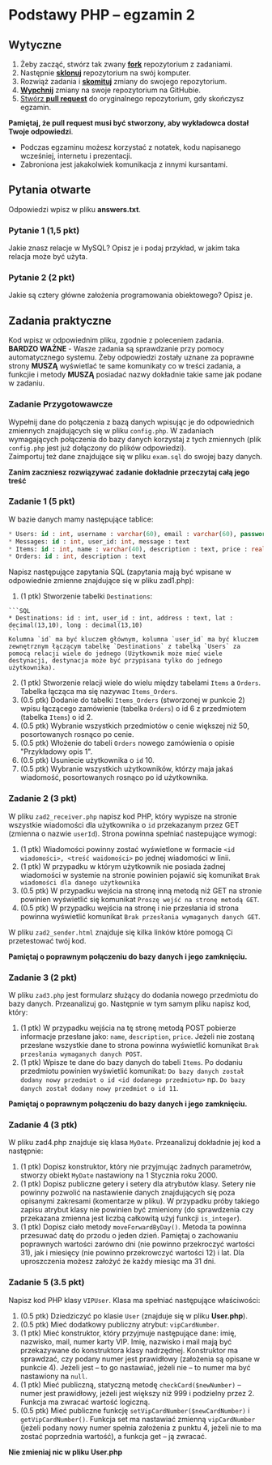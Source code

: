 # Podstawy PHP &ndash; egzamin 2

## Wytyczne

1. Żeby zacząć, stwórz tak zwany [**fork**][forking] repozytorium z zadaniami.
2. Następnie [**sklonuj**][ref-clone] repozytorium na swój komputer.
3. Rozwiąż zadania i [**skomituj**][ref-commit] zmiany do swojego repozytorium.
4. [**Wypchnij**][ref-push] zmiany na swoje repozytorium na GitHubie.
5. [Stwórz **pull request**][pull-request] do oryginalnego repozytorium, gdy skończysz egzamin.

**Pamiętaj, że pull request musi być stworzony, aby wykładowca dostał Twoje odpowiedzi**.

* Podczas egzaminu możesz korzystać z notatek, kodu napisanego wcześniej, internetu i prezentacji.
* Zabroniona jest jakakolwiek komunikacja z innymi kursantami.



## Pytania otwarte
Odpowiedzi wpisz w pliku **answers.txt**.

### Pytanie 1 (1,5 pkt)  
Jakie znasz relacje w MySQL? Opisz je i podaj przykład, w jakim taka relacja może być użyta.

### Pytanie 2 (2 pkt)  
Jakie są cztery główne założenia programowania obiektowego? Opisz je.

## Zadania praktyczne
Kod wpisz w odpowiednim pliku, zgodnie z poleceniem zadania.  
**BARDZO WAŻNE** - Wasze zadania są sprawdzanie przy pomocy automatycznego systemu. Żeby odpowiedzi zostały uznane za poprawne strony **MUSZĄ** wyświetlać te same komunikaty co w treści zadania, a funkcjie i metody **MUSZĄ** posiadać nazwy dokładnie takie same jak podane w zadaniu.

### Zadanie Przygotowawcze
Wypełnij dane do połączenia z bazą danych wpisując je do odpowiednich zmiennych znajdujących się w pliku `config.php`. W zadaniach wymagających połączenia do bazy danych korzystaj z tych zmiennych (plik `config.php` jest już dołączony do plików odpowiedzi).  
Zaimportuj też dane znajdujące się w pliku `exam.sql` do swojej bazy danych.

**Zanim zaczniesz rozwiązywać zadanie dokładnie przeczytaj całą jego treść**

### Zadanie 1 (5 pkt)  
W bazie danych mamy następujące tablice:
```SQL
* Users: id : int, username : varchar(60), email : varchar(60), password : varchar(60)
* Messages: id : int, user_id: int, message : text
* Items: id : int, name : varchar(40), description : text, price : real(7,2)
* Orders: id : int, description : text
```
  
Napisz następujące zapytania SQL (zapytania mają być wpisane w odpowiednie zmienne znajdujące się w pliku zad1.php):
  1. (1 ptk) Stworzenie tabelki `Destinations`:
  
    ```SQL
    * Destinations: id : int, user_id : int, address : text, lat : decimal(13,10), long : decimal(13,10)
    ```
    Kolumna `id` ma być kluczem głównym, kolumna `user_id` ma być kluczem zewnętrznym łączącym tabelkę `Destinations` z tabelką `Users` za pomocą relacji wiele do jednego (Użytkownik może mieć wiele destynacji, destynacja może być przypisana tylko do jednego użytkownika). 
  2. (1 ptk) Stworzenie relacji wiele do wielu między tabelami `Items` a `Orders`. Tabelka łącząca ma się nazywac `Items_Orders`.
  3. (0.5 ptk) Dodanie do tabelki `Items_Orders` (stworzonej w punkcie 2) wpisu łączącego zamówienie (tabelka `Orders`) o id 6 z przedmiotem (tabelka `Items`) o id 2.
  4. (0.5 ptk) Wybranie wszystkich przedmiotów o cenie większej niż 50, posortowanych rosnąco po cenie.
  5. (0.5 ptk) Włożenie do tabeli `Orders` nowego zamówienia o opisie "Przykładowy opis 1".
  6. (0.5 ptk) Usuniecie użytkownika o `id` 10.
  7. (0.5 ptk) Wybranie wszystkich użytkowników, którzy maja jakaś wiadomość, posortowanych rosnąco po id użytkownika.

### Zadanie 2 (3 pkt)
W pliku `zad2_receiver.php` napisz kod PHP, który wypisze na stronie wszystkie wiadomości dla użytkownika o `id` przekazanym przez GET (zmienna o nazwie `userId`). Strona powinna spełniać nastepujące wymogi:
  1. (1 ptk) Wiadomości powinny zostać wyświetlone w formacie `<id wiadomości>, <treść waidomości>` po jednej wiadomości w linii. 
  2. (1 ptk) W przypadku w którym użytkownik nie posiada żadnej wiadomości w systemie na stronie powinien pojawić się komunikat `Brak wiadomości dla danego użytkownika`
  3. (0.5 ptk) W przypadku wejścia na stronę inną metodą niż GET na stronie powinien wyświetlić się komunikat `Proszę wejść na stronę metodą GET`. 
  4. (0.5 ptk) W przypadku wejścia na stronę i nie przesłania id strona powinna wyświetlić komunikat `Brak przesłania wymaganych danych GET`.

W pliku `zad2_sender.html` znajduje się kilka linków które pomogą Ci przetestować twój kod.

**Pamiętaj o poprawnym połączeniu do bazy danych i jego zamknięciu.**

### Zadanie 3 (2 pkt)
W pliku `zad3.php` jest formularz służący do dodania nowego przedmiotu do bazy danych. Przeanalizuj go. Następnie w tym samym pliku napisz kod, który:
  1. (1 ptk) W przypadku wejścia na tę stronę metodą POST pobierze informacje przesłane jako: `name`, `description`, `price`. Jeżeli nie zostaną przesłane wszystkie dane to strona powinna wyświetlić komunikat `Brak przesłania wymaganych danych POST`. 
  2. (1 ptk) Wpisze te dane do bazy danych do tabeli `Items`. Po dodaniu przedmiotu powinien wyświetlić komunikat: `Do bazy danych został dodany nowy przedmiot o id <id dodanego przedmiotu>` np. `Do bazy danych został dodany nowy przedmiot o id 11`.

**Pamiętaj o poprawnym połączeniu do bazy danych i jego zamknięciu.**

### Zadanie 4 (3 ptk)
W pliku zad4.php znajduje się klasa `MyDate`. Przeanalizuj dokładnie jej kod a następnie:
  1. (1 ptk) Dopisz konstruktor, który nie przyjmując żadnych parametrów, stworzy obiekt `MyDate` nastawiony na 1 Stycznia roku 2000.
  2. (1 ptk) Dopisz publiczne getery i setery dla atrybutów klasy. Setery nie powinny pozwolić na nastawienie danych znajdujących się poza opisanymi zakresami (komentarze w pliku). W przypadku próby takiego zapisu atrybut klasy nie powinien być zmieniony (do sprawdzenia czy przekazana zmienna jest liczbą całkowitą użyj funkcji `is_integer`).
  3. (1 ptk) Dopisz ciało metody `moveForwardByDay()`. Metoda ta powinna przesuwać datę do przodu o jeden dzień.
  Pamiętaj o zachowaniu poprawnych wartości zarówno dni (nie powinno przekroczyć wartości 31), jak i miesięcy (nie powinno przekrowczyć wartości 12) i lat. Dla uproszczenia możesz założyć że każdy miesiąc ma 31 dni.


### Zadanie 5 (3.5 pkt)
Napisz kod PHP klasy `VIPUser`. Klasa ma spełniać następujące właściwości:
  1. (0.5 ptk) Dziedziczyć po klasie `User` (znajduje się w pliku **User.php**).
  2. (0.5 ptk) Mieć dodatkowy publiczny atrybut: ```vipCardNumber```.
  3. (1 ptk) Mieć konstruktor, który przyjmuje następujące dane: imię, nazwisko, mail, numer karty VIP. Imię, nazwisko i mail mają być przekazywane do konstruktora klasy nadrzędnej. Konstruktor ma sprawdzać, czy podany numer jest prawidłowy (założenia są opisane w punkcie 4). Jeżeli jest  &ndash; to go nastawiać, jeżeli nie  &ndash; to numer ma być nastawiony na ```null```.
  4. (1 ptk) Mieć publiczną, statyczną metodę ```checkCard($newNumber)``` &ndash; numer jest prawidłowy, jeżeli jest większy niż 999 i podzielny przez 2. Funkcja ma zwracać wartość logiczną.
  5. (0.5 ptk) Mieć publiczne funkcję ```setVipCardNumber($newCardNumber)``` i ```getVipCardNumber()```. Funkcja set ma nastawiać zmienną `vipCardNumber` (jeżeli podany nowy numer spełnia założenia z punktu 4, jeżeli nie to ma zostać poprzednia wartość), a funkcja get &ndash; ją zwracać.

**Nie zmieniaj nic w pliku User.php**

<!-- Links -->
[forking]: https://guides.github.com/activities/forking/
[ref-clone]: http://gitref.org/creating/#clone
[ref-commit]: http://gitref.org/basic/#commit
[ref-push]: http://gitref.org/remotes/#push
[ref-rand]: http://php.net/manual/pl/function.rand.php
[pull-request]: https://help.github.com/articles/creating-a-pull-request
